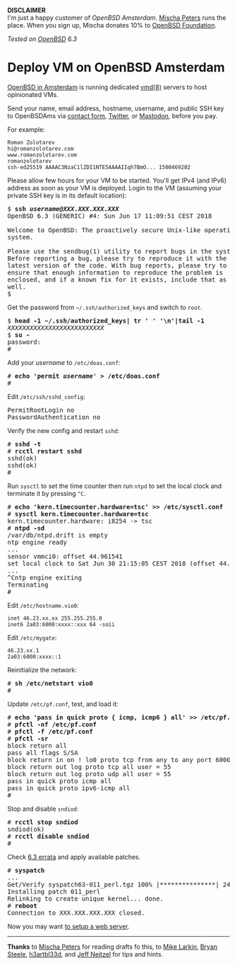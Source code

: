 **DISCLAIMER**<br>
I'm just a happy customer of _OpenBSD Amsterdam_.
[Mischa Peters](https://twitter.com/mischapeters) runs the place.
When you sign up, Mischa donates 10% to
[OpenBSD Foundation](https://www.openbsdfoundation.org).

_Tested on [OpenBSD](/openbsd/) 6.3_

# Deploy VM on OpenBSD Amsterdam

[OpenBSD in Amsterdam](https://openbsd.amsterdam) is running dedicated
[vmd(8)](https://man.openbsd.org/vmd.8) servers to host opinionated
VMs.

Send your name, email address, hostname, username, and public SSH key to OpenBSDAms
via [contact form](https://openbsd.amsterdam/contact.html),
[Twitter](https://twitter.com/OpenBSDAms), or
[Mastodon](https://bsd.network/@OpenBSDAms), before you pay.

For example:

```
Roman Zolotarev
hi@romanzolotarev.com
www.romanzolotarev.com
romanzolotarev
ssh-ed25519 AAAAC3NzaC1lZDI1NTE5AAAAIIqh7BmO... 1500469202
```

Please allow few hours for your VM to be started. You'll get IPv4
(and IPv6) address as soon as your VM is deployed. Login to the
VM (assuming your private SSH key is in its default location):

<pre>
$ <b>ssh <i>username@XXX.XXX.XXX.XXX</i></b>
OpenBSD 6.3 (GENERIC) #4: Sun Jun 17 11:09:51 CEST 2018

Welcome to OpenBSD: The proactively secure Unix-like operating
system.

Please use the sendbug(1) utility to report bugs in the system.
Before reporting a bug, please try to reproduce it with the
latest version of the code. With bug reports, please try to
ensure that enough information to reproduce the problem is
enclosed, and if a known fix for it exists, include that as
well.
$
</pre>

Get the password from `~/.ssh/authorized_keys` and switch to `root`.

<pre>
$ <b>head -1 ~/.ssh/authorized_keys| tr ' ' '\n'|tail -1</b>
<i>XXXXXXXXXXXXXXXXXXXXXXXXXX</i>
$ <b>su -</b>
password:
#
</pre>

Add your _username_ to `/etc/doas.conf`:

<pre>
# <b>echo 'permit <i>username</i>' > /etc/doas.conf</b>
#
</pre>

Edit `/etc/ssh/sshd_config`:

<pre>
PermitRootLogin no
PasswordAuthentication no
</pre>

Verify the new config and restart `sshd`:

<pre>
# <b>sshd -t</b>
# <b>rcctl restart sshd</b>
sshd(ok)
sshd(ok)
#
</pre>

Run `sysctl` to set the time counter then run `ntpd` to set the
local clock and terminate it by pressing `^C`.

<pre>
# <b>echo 'kern.timecounter.hardware=tsc' >> /etc/sysctl.conf</b>
# <b>sysctl kern.timecounter.hardware=tsc</b>
kern.timecounter.hardware: i8254 -> tsc
# <b>ntpd -sd</b>
/var/db/ntpd.drift is empty
ntp engine ready
...
sensor vmmci0: offset 44.961541
set local clock to Sat Jun 30 21:15:05 CEST 2018 (offset 44.961541s)
...
^Cntp engine exiting
Terminating
#
</pre>

Edit `/etc/hostname.vio0`:

	inet 46.23.xx.xx 255.255.255.0
	inet6 2a03:6000:xxxx::xxx 64 -soii

Edit `/etc/mygate`:

	46.23.xx.1
	2a03:6000:xxxx::1

Reinitialize the network:

<pre>
# <b>sh /etc/netstart vio0</b>
#
</pre>

Update `/etc/pf.conf`, test, and load it:

<pre>
# <b>echo 'pass in quick proto { icmp, icmp6 } all' >> /etc/pf.conf</b>
# <b>pfctl -nf /etc/pf.conf</b>
# <b>pfctl -f /etc/pf.conf</b>
# <b>pfctl -sr</b>
block return all
pass all flags S/SA
block return in on ! lo0 proto tcp from any to any port 6000:6010
block return out log proto tcp all user = 55
block return out log proto udp all user = 55
pass in quick proto icmp all
pass in quick proto ipv6-icmp all
#
</pre>

Stop and disable `sndiod`:

<pre>
# <b>rcctl stop sndiod</b>
sndiod(ok)
# <b>rcctl disable sndiod</b>
#
</pre>

Check [6.3 errata](https://www.openbsd.org/errata63.html) and apply
available patches.

<pre>
# <b>syspatch</b>
...
Get/Verify syspatch63-011_perl.tgz 100% |***************| 24401 00:00
Installing patch 011_perl
Relinking to create unique kernel... done.
# <b>reboot</b>
Connection to XXX.XXX.XXX.XXX closed.
</pre>

Now you may want [to setup a web server](/openbsd/webserver.html).

---

**Thanks** to
[Mischa Peters](https://twitter.com/mischapeters) for reading drafts fo this,
to [Mike Larkin](https://twitter.com/mlarkin2012),
[Bryan Steele](https://twitter.com/canadianbryan),
[h3artbl33d](https://twitter.com/h3artbl33d), and
[Jeff Neitzel](https://twitter.com/v6shell) for tips and hints.
